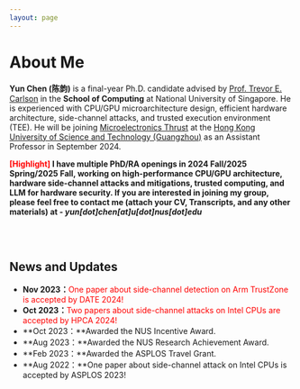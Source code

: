 ```yaml
---
layout: page
---
```


# About Me

<!-- <img src="https://yunchen-juuump.github.io/yun.jpg" class="floatpic" width="360" height="480"> -->

**Yun Chen (陈韵)** is a final-year Ph.D. candidate advised by [Prof. Trevor E. Carlson](https://www.comp.nus.edu.sg/~tcarlson/) in the **School of Computing** at National University of Singapore. He is experienced with CPU/GPU microarchitecture design, efficient hardware architecture, side-channel attacks, and trusted execution environment (TEE). He will be joining [Microelectronics Thrust](https://www.hkust-gz.edu.cn/academics/hubs-and-thrust-areas/function-hub/microelectronics/) at the [Hong Kong University of Science and Technology (Guangzhou)](https://www.hkust-gz.edu.cn/) as an Assistant Professor in September 2024.

**<font color='red'>[Highlight]</font> I have multiple PhD/RA openings in 2024 Fall/2025 Spring/2025 Fall, working on high-performance CPU/GPU architecture, hardware side-channel attacks and mitigations, trusted computing, and LLM for hardware security. If you are interested in joining my group, please feel free to contact me (attach your CV, Transcripts, and any other materials) at - *yun[dot]chen[at]u[dot]nus[dot]edu***

<!-- I am a senior student majoring in **EECS** at Fuzhou University and Maynooth University (Ireland, combined degrees). Currently, I work as a research assistant in the IIoT-Lab, advised by [Prof. Zhezhuang Xu](https://www.researchgate.net/profile/Zhezhuang-Xu). I also spent a lovely summer research program with [Prof. Pietro Liò](https://www.cl.cam.ac.uk/~pl219/)'s team at Cambridge University.

If you are interested in any aspect of me, I would love to chat and collaborate, please email me at - *hanlin[dot]cai[at]ieee[dot]org* -->

<br>

<!-- ## Academic Background -->



<!-- - **Sep 2020 - June 2024:** Fuzhou University (BEng)
- **Sep 2020 - June 2024:** Maynooth University (BSc)
- **June 2022 - Nov 2022:** Cambridge University (Exchange)
- Expect to apply for a one-year Mphil program and graduate in Sep 2025. Looking for PhD position after that. -->

<br>

<!-- --- -->

<!-- ## Research Interests

- Industrial IoT System
- Network Cybersecurity
- Applied Machine Learning

My current research focuses on practical problems that artificial intelligence faces in real life. My interests are on the **Machine Learning** and its applications in **Industrial IoT**. In a word, advanced technologies like ML and IoT positively influence the life of everybody.  I wish to devote my talent to this meaningful cause and bring well-being to society. -->

<!-- <br> -->
<!-- 
--- -->

## News and Updates

- **Nov 2023：**<font color='red'>One paper about side-channel detection on Arm TrustZone is accepted by DATE 2024!</font>
- **Oct 2023：**<font color='red'>Two papers about side-channel attacks on Intel CPUs are accepted by HPCA 2024!</font>
- **Oct 2023：**Awarded the NUS Incentive Award.
- **Aug 2023：**Awarded the NUS Research Achievement Award.
- **Feb 2023：**Awarded the ASPLOS Travel Grant.
- **Aug 2022：**One paper about side-channel attack on Intel CPUs is accepted by ASPLOS 2023!

<br>

